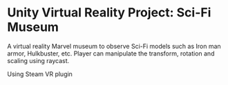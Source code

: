 # Unity Virtual Reality Project: Sci-Fi Museum

A virtual reality Marvel museum to observe Sci-Fi models such as Iron man armor, Hulkbuster, etc.
Player can manipulate the transform, rotation and scaling using raycast.

Using Steam VR plugin